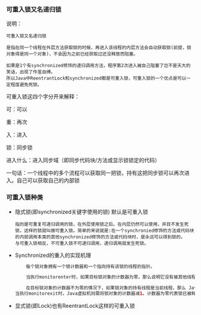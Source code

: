 ### 可重入锁又名递归锁

说明：

```text
可重入锁又名递归锁

是指在同一个线程在外层方法获取锁的时候，再进入该线程的内层方法会自动获取锁(前提，锁对象得是同一个对象)，不会因为之前已经获取过还没释放而阻塞。

如果是1个有synchronized修饰的递归调用方法，程序第2次进入被自己阻塞了岂不是天大的笑话，出现了作茧自缚。
所以Java中ReentrantLock和synchronized都是可重入锁，可重入锁的一个优点是可以一定程度避免死锁。
```

可重入锁这四个字分开来解释：

可：可以

重：再次

入：进入

锁：同步锁

进入什么：进入同步域（即同步代码块/方法或显示锁锁定的代码）

一句话：一个线程中的多个流程可以获取同一把锁，持有这把同步锁可以再次进入。自己可以获取自己的内部锁

### 可重入锁种类

- 隐式锁(即synchronized关键字使用的锁) 默认是可重入锁

  ```text
  指的是可重复可递归调用的锁，在外层使用锁之后。在内层仍然可以使用，并目不发生死锁，这样的锁就叫做可重入锁。简单的来说就是:在一个synchronied修饰的方法或代码块的内部调用本类的其他synchronized修饰的方法或代码块时，是永远可以得到锁的。
  与可重入锁相反，不可重入锁不可递归调用，递归调用就发生死锁。
  ```

- Synchronized的重入的实现机理

  ```java
      每个锁对象拥有一个锁计数器和一个指向持有该锁的线程的指针。
  
      当执行monitorenter时，如果目标锁对象的计数器为零，那么说明它没有被其他线程所持有，Java虚拟机会将该锁对象的持有线程设置为当前线程，并且将其计数器加1。
  
      在目标锁对象的计数器不为零的情况下，如果锁对象的持有线程是当前线程，那么 Java 虚拟机可以将其计数器加1，否则需要等待直至持有线程释放该锁。
  当执行monitorexit时，Java虚拟机则需将锁对象的计数器减1。计数器为零代表锁已被释放。
  ```

- 显式锁(即Lock)也有ReentrantLock这样的可重入锁


















